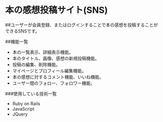 # 本の感想投稿サイト(SNS)
##ユーザーが会員登録、またはログインすることで本の感想を投稿することができるSNSです。

##機能一覧

* 本の一覧表示、詳細表示機能。
* 本のタイトル、画像、感想の新規投稿機能。
* 投稿の編集、削除機能。
* マイページとプロフィール編集機能。
* 本の感想に対するコメント機能、いいね機能。
* ユーザー間のフォロー、フォロワー機能。


###使用している技術一覧
* Ruby on Rails
* JavaScript
* JQuery